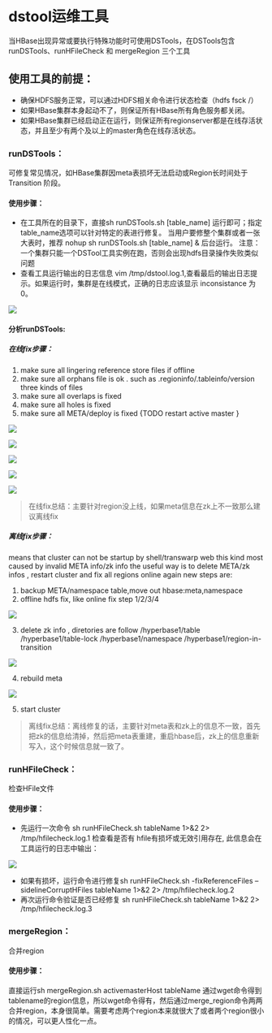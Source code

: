 # dstool运维工具
当HBase出现异常或要执行特殊功能时可使用DSTools，在DSTools包含runDSTools、runHFileCheck 和 mergeRegion 三个工具
## 使用工具的前提：
* 确保HDFS服务正常，可以通过HDFS相关命令进行状态检查（hdfs fsck /）
* 如果HBase集群本身起动不了，则保证所有HBase所有角色服务都关闭。 
* 如果HBase集群已经启动正在运行，则保证所有regionserver都是在线存活状态，并且至少有两个及以上的master角色在线存活状态。
### runDSTools：
可修复常见情况，如HBase集群因meta表损坏无法启动或Region长时间处于 Transition 阶段。
#### 使用步骤：
* 在工具所在的目录下，直接sh runDSTools.sh [table_name] 运行即可；指定table_name选项可以针对特定的表进行修复。
当用户要修整个集群或者一张大表时，推荐 nohup sh runDSTools.sh [table_name] & 后台运行。 注意：一个集群只能一个DSTool工具实例在跑，否则会出现hdfs目录操作失败类似问题
* 查看工具运行输出的日志信息 vim /tmp/dstool.log.1,查看最后的输出日志提示。如果运行时，集群是在线模式，正确的日志应该显示 inconsistance 为0。

![](https://raw.githubusercontent.com/XXXu/imgbed/master/img/20201013113419.png)

#### 分析runDSTools:
##### 在线fix步骤：
1. make sure all lingering reference store files if offline
2. make sure all orphans file is ok . such as .regioninfo/.tableinfo/version three kinds of files 
3. make sure all overlaps is fixed
4. make sure all holes is fixed
5. make sure all META/deploy is fixed {TODO restart active master }

![](https://raw.githubusercontent.com/XXXu/imgbed/master/img/20201013174034.png)

![](https://raw.githubusercontent.com/XXXu/imgbed/master/img/20201013175207.png)

![](https://raw.githubusercontent.com/XXXu/imgbed/master/img/20201014153533.png)

![](https://raw.githubusercontent.com/XXXu/imgbed/master/img/20201014154533.png)

![](https://raw.githubusercontent.com/XXXu/imgbed/master/img/20201014154724.png)

>在线fix总结：主要针对region没上线，如果meta信息在zk上不一致那么建议离线fix

##### 离线fix步骤：
means that cluster can not be startup by shell/transwarp web
this kind most caused by invalid META info/zk info 
the useful way is to delete META/zk infos , restart cluster and fix all regions online again 
new steps are:
1. backup META/namespace table,move out hbase:meta,namespace
2. offline hdfs fix, like online fix step 1/2/3/4

![](https://raw.githubusercontent.com/XXXu/imgbed/master/img/20201014153533.png)

3. delete zk info , diretories are follow
   /hyperbase1/table    
   /hyperbase1/table-lock
   /hyperbase1/namespace
   /hyperbase1/region-in-transition

![](https://raw.githubusercontent.com/XXXu/imgbed/master/img/20201014152211.png)

4. rebuild meta 

![](https://raw.githubusercontent.com/XXXu/imgbed/master/img/20201014151923.png)

5. start cluster 

> 离线fix总结：离线修复的话，主要针对meta表和zk上的信息不一致，首先把zk的信息给清掉，然后把meta表重建，重启hbase后，zk上的信息重新写入，这个时候信息就一致了。

### runHFileCheck：
检查HFile文件
#### 使用步骤：
* 先运行一次命令 sh runHFileCheck.sh tableName 1>&2 2> /tmp/hfilecheck.log.1 检查看是否有 hfile有损坏或无效引用存在, 此信息会在工具运行的日志中输出：

![](https://raw.githubusercontent.com/XXXu/imgbed/master/img/20201013114839.png)

* 如果有损坏，运行命令进行修复sh runHFileCheck.sh -fixReferenceFiles –sidelineCorruptHFiles tableName 1>&2 2> /tmp/hfilecheck.log.2 
* 再次运行命令验证是否已经修复 sh runHFileCheck.sh tableName 1>&2 2> /tmp/hfilecheck.log.3

### mergeRegion：
合并region
#### 使用步骤：
直接运行sh mergeRegion.sh activemasterHost tableName 
通过wget命令得到tablename的region信息，所以wget命令得有，然后通过merge_region命令两两合并region，本身很简单。需要考虑两个region本来就很大了或者两个region很小的情况，可以更人性化一点。



